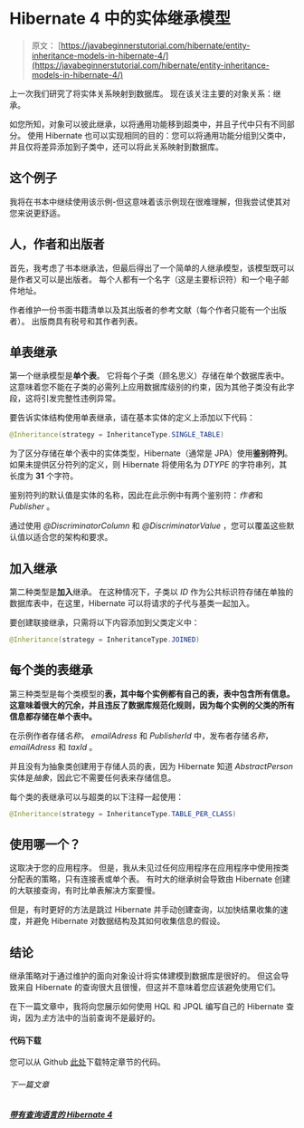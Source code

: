 # Hibernate 4 中的实体继承模型

> 原文： [https://javabeginnerstutorial.com/hibernate/entity-inheritance-models-in-hibernate-4/](https://javabeginnerstutorial.com/hibernate/entity-inheritance-models-in-hibernate-4/)

上一次我们研究了将实体关系映射到数据库。 现在该关注主要的对象关系：继承。

如您所知，对象可以彼此继承，以将通用功能移到超类中，并且子代中只有不同部分。 使用 Hibernate 也可以实现相同的目的：您可以将通用功能分组到父类中，并且仅将差异添加到子类中，还可以将此关系映射到数据库。

## 这个例子

我将在书本中继续使用该示例-但这意味着该示例现在很难理解，但我尝试使其对您来说更舒适。

## 人，作者和出版者

首先，我考虑了书本继承法，但最后得出了一个简单的人继承模型，该模型既可以是作者又可以是出版者。 每个人都有一个名字（这是主要标识符）和一个电子邮件地址。

作者维护一份书面书籍清单以及其出版者的参考文献（每个作者只能有一个出版者）。 出版商具有税号和其作者列表。

## 单表继承

第一个继承模型是**单个表**。 它将每个子类（顾名思义）存储在单个数据库表中。 这意味着您不能在子类的必需列上应用数据库级别的约束，因为其他子类没有此字段，这将引发完整性违例异常。

要告诉实体结构使用单表继承，请在基本实体的定义上添加以下代码：

```java
@Inheritance(strategy = InheritanceType.SINGLE_TABLE)
```

为了区分存储在单个表中的实体类型，Hibernate（通常是 JPA）使用**鉴别符列**。 如果未提供区分符列的定义，则 Hibernate 将使用名为 *DTYPE* 的字符串列，其长度为 **31** 个字符。

鉴别符列的默认值是实体的名称，因此在此示例中有两个鉴别符：*作者*和 *Publisher* 。

通过使用 *@DiscriminatorColumn* 和 *@DiscriminatorValue* ，您可以覆盖这些默认值以适合您的架构和要求。

## 加入继承

第二种类型是**加入**继承。 在这种情况下，子类以 *ID* 作为公共标识符存储在单独的数据库表中，在这里，Hibernate 可以将请求的子代与基类一起加入。

要创建联接继承，只需将以下内容添加到父类定义中：

```java
@Inheritance(strategy = InheritanceType.JOINED)
```

## 每个类的表继承

第三种类型是每个类模型的**表，其中每个实例都有自己的表，表中包含所有信息。 这意味着很大的冗余，并且违反了数据库规范化规则，因为每个实例的父类的所有信息都存储在单个表中。**

在示例作者存储*名称*， *emailAdress* 和 *PublisherId* 中，发布者存储*名称*， *emailAdress* 和 *taxId* 。

并且没有为抽象类创建用于存储人员的表，因为 Hibernate 知道 *AbstractPerson* 实体是*抽象*，因此它不需要任何表来存储信息。

每个类的表继承可以与超类的以下注释一起使用：

```java
@Inheritance(strategy = InheritanceType.TABLE_PER_CLASS)
```

## 使用哪一个？

这取决于您的应用程序。 但是，我从未见过任何应用程序在应用程序中使用按类分配表的策略，只有连接表或单个表。 有时大的继承树会导致由 Hibernate 创建的大联接查询，有时比单表解决方案要慢。

但是，有时更好的方法是跳过 Hibernate 并手动创建查询，以加快结果收集的速度，并避免 Hibernate 对数据结构及其如何收集信息的假设。

## 结论

继承策略对于通过维护的面向对象设计将实体建模到数据库是很好的。 但这会导致来自 Hibernate 的查询很大且很慢，但这并不意味着您应该避免使用它们。

在下一篇文章中，我将向您展示如何使用 HQL 和 JPQL 编写自己的 Hibernate 查询，因​​为*主*方法中的当前查询不是最好的。

#### 代码下载

您可以从 Github [此处](https://github.com/JBTAdmin/Hibernate)下载特定章节的代码。

###### 下一篇文章

##### [带有查询语言的 Hibernate 4](https://javabeginnerstutorial.com/hibernate/hibernate-4-with-query-languages/ "Hibernate 4 with Query languages")